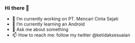 ### Hi there 👋

<!--
**Chairullatif/Chairullatif** is a ✨ _special_ ✨ repository because its `README.md` (this file) appears on your GitHub profile.

Here are some ideas to get you started:

- 🤔 I’m looking for help with ...
- 👯 I’m looking to collaborate on 
-->
- 🔭 I’m currently working on PT. Mencari Cinta Sejati
- 🌱 I’m currently learning an Android
- 💬 Ask me about something
- 📫 How to reach me: follow my twitter @ketidaksesuaian
